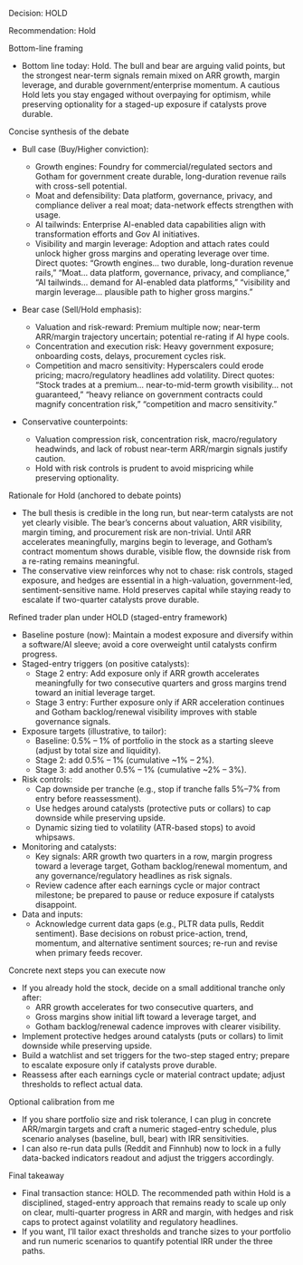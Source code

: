 Decision: HOLD

Recommendation: Hold

Bottom-line framing
- Bottom line today: Hold. The bull and bear are arguing valid points, but the strongest near-term signals remain mixed on ARR growth, margin leverage, and durable government/enterprise momentum. A cautious Hold lets you stay engaged without overpaying for optimism, while preserving optionality for a staged-up exposure if catalysts prove durable.

Concise synthesis of the debate
- Bull case (Buy/Higher conviction):
  - Growth engines: Foundry for commercial/regulated sectors and Gotham for government create durable, long-duration revenue rails with cross-sell potential.
  - Moat and defensibility: Data platform, governance, privacy, and compliance deliver a real moat; data-network effects strengthen with usage.
  - AI tailwinds: Enterprise AI-enabled data capabilities align with transformation efforts and Gov AI initiatives.
  - Visibility and margin leverage: Adoption and attach rates could unlock higher gross margins and operating leverage over time.
  Direct quotes: “Growth engines… two durable, long-duration revenue rails,” “Moat… data platform, governance, privacy, and compliance,” “AI tailwinds… demand for AI-enabled data platforms,” “visibility and margin leverage… plausible path to higher gross margins.”

- Bear case (Sell/Hold emphasis):
  - Valuation and risk-reward: Premium multiple now; near-term ARR/margin trajectory uncertain; potential re-rating if AI hype cools.
  - Concentration and execution risk: Heavy government exposure; onboarding costs, delays, procurement cycles risk.
  - Competition and macro sensitivity: Hyperscalers could erode pricing; macro/regulatory headlines add volatility.
  Direct quotes: “Stock trades at a premium… near-to-mid-term growth visibility… not guaranteed,” “heavy reliance on government contracts could magnify concentration risk,” “competition and macro sensitivity.”

- Conservative counterpoints:
  - Valuation compression risk, concentration risk, macro/regulatory headwinds, and lack of robust near-term ARR/margin signals justify caution.
  - Hold with risk controls is prudent to avoid mispricing while preserving optionality.

Rationale for Hold (anchored to debate points)
- The bull thesis is credible in the long run, but near-term catalysts are not yet clearly visible. The bear’s concerns about valuation, ARR visibility, margin timing, and procurement risk are non-trivial. Until ARR accelerates meaningfully, margins begin to leverage, and Gotham’s contract momentum shows durable, visible flow, the downside risk from a re-rating remains meaningful.
- The conservative view reinforces why not to chase: risk controls, staged exposure, and hedges are essential in a high-valuation, government-led, sentiment-sensitive name. Hold preserves capital while staying ready to escalate if two-quarter catalysts prove durable.

Refined trader plan under HOLD (staged-entry framework)
- Baseline posture (now): Maintain a modest exposure and diversify within a software/AI sleeve; avoid a core overweight until catalysts confirm progress.
- Staged-entry triggers (on positive catalysts):
  - Stage 2 entry: Add exposure only if ARR growth accelerates meaningfully for two consecutive quarters and gross margins trend toward an initial leverage target.
  - Stage 3 entry: Further exposure only if ARR acceleration continues and Gotham backlog/renewal visibility improves with stable governance signals.
- Exposure targets (illustrative, to tailor):
  - Baseline: 0.5% – 1% of portfolio in the stock as a starting sleeve (adjust by total size and liquidity).
  - Stage 2: add 0.5% – 1% (cumulative ~1% – 2%).
  - Stage 3: add another 0.5% – 1% (cumulative ~2% – 3%).
- Risk controls:
  - Cap downside per tranche (e.g., stop if tranche falls 5%–7% from entry before reassessment).
  - Use hedges around catalysts (protective puts or collars) to cap downside while preserving upside.
  - Dynamic sizing tied to volatility (ATR-based stops) to avoid whipsaws.
- Monitoring and catalysts:
  - Key signals: ARR growth two quarters in a row, margin progress toward a leverage target, Gotham backlog/renewal momentum, and any governance/regulatory headlines as risk signals.
  - Review cadence after each earnings cycle or major contract milestone; be prepared to pause or reduce exposure if catalysts disappoint.
- Data and inputs:
  - Acknowledge current data gaps (e.g., PLTR data pulls, Reddit sentiment). Base decisions on robust price-action, trend, momentum, and alternative sentiment sources; re-run and revise when primary feeds recover.

Concrete next steps you can execute now
- If you already hold the stock, decide on a small additional tranche only after:
  - ARR growth accelerates for two consecutive quarters, and
  - Gross margins show initial lift toward a leverage target, and
  - Gotham backlog/renewal cadence improves with clearer visibility.
- Implement protective hedges around catalysts (puts or collars) to limit downside while preserving upside.
- Build a watchlist and set triggers for the two-step staged entry; prepare to escalate exposure only if catalysts prove durable.
- Reassess after each earnings cycle or material contract update; adjust thresholds to reflect actual data.

Optional calibration from me
- If you share portfolio size and risk tolerance, I can plug in concrete ARR/margin targets and craft a numeric staged-entry schedule, plus scenario analyses (baseline, bull, bear) with IRR sensitivities.
- I can also re-run data pulls (Reddit and Finnhub) now to lock in a fully data-backed indicators readout and adjust the triggers accordingly.

Final takeaway
- Final transaction stance: HOLD. The recommended path within Hold is a disciplined, staged-entry approach that remains ready to scale up only on clear, multi-quarter progress in ARR and margin, with hedges and risk caps to protect against volatility and regulatory headlines.
- If you want, I’ll tailor exact thresholds and tranche sizes to your portfolio and run numeric scenarios to quantify potential IRR under the three paths.
